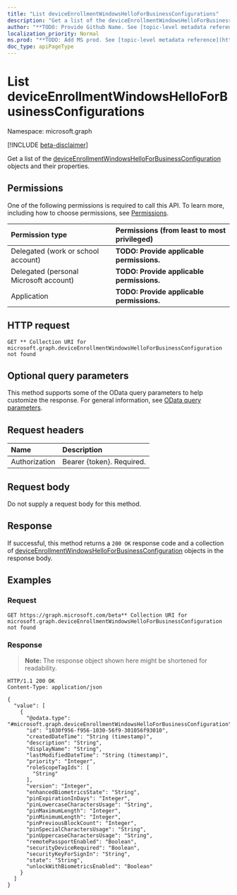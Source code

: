 ```yaml
---
title: "List deviceEnrollmentWindowsHelloForBusinessConfigurations"
description: "Get a list of the deviceEnrollmentWindowsHelloForBusinessConfiguration objects and their properties."
author: "**TODO: Provide Github Name. See [topic-level metadata reference](https://msgo.azurewebsites.net/add/document/guidelines/metadata.html#topic-level-metadata)**"
localization_priority: Normal
ms.prod: "**TODO: Add MS prod. See [topic-level metadata reference](https://msgo.azurewebsites.net/add/document/guidelines/metadata.html#topic-level-metadata)**"
doc_type: apiPageType
---
```


# List deviceEnrollmentWindowsHelloForBusinessConfigurations
Namespace: microsoft.graph

[!INCLUDE [beta-disclaimer](../../includes/beta-disclaimer.md)]

Get a list of the [deviceEnrollmentWindowsHelloForBusinessConfiguration](../resources/deviceenrollmentwindowshelloforbusinessconfiguration.md) objects and their properties.

## Permissions
One of the following permissions is required to call this API. To learn more, including how to choose permissions, see [Permissions](/graph/permissions-reference).

|Permission type|Permissions (from least to most privileged)|
|:---|:---|
|Delegated (work or school account)|**TODO: Provide applicable permissions.**|
|Delegated (personal Microsoft account)|**TODO: Provide applicable permissions.**|
|Application|**TODO: Provide applicable permissions.**|

## HTTP request

<!-- {
  "blockType": "ignored"
}
-->
``` http
GET ** Collection URI for microsoft.graph.deviceEnrollmentWindowsHelloForBusinessConfiguration not found
```

## Optional query parameters
This method supports some of the OData query parameters to help customize the response. For general information, see [OData query parameters](/graph/query-parameters).

## Request headers
|Name|Description|
|:---|:---|
|Authorization|Bearer {token}. Required.|

## Request body
Do not supply a request body for this method.

## Response

If successful, this method returns a `200 OK` response code and a collection of [deviceEnrollmentWindowsHelloForBusinessConfiguration](../resources/deviceenrollmentwindowshelloforbusinessconfiguration.md) objects in the response body.

## Examples

### Request
<!-- {
  "blockType": "request",
  "name": "list_deviceenrollmentwindowshelloforbusinessconfiguration"
}
-->
``` http
GET https://graph.microsoft.com/beta** Collection URI for microsoft.graph.deviceEnrollmentWindowsHelloForBusinessConfiguration not found
```


### Response
>**Note:** The response object shown here might be shortened for readability.
<!-- {
  "blockType": "response",
  "truncated": true,
  "@odata.type": "Collection(microsoft.graph.deviceEnrollmentWindowsHelloForBusinessConfiguration)"
}
-->
``` http
HTTP/1.1 200 OK
Content-Type: application/json

{
  "value": [
    {
      "@odata.type": "#microsoft.graph.deviceEnrollmentWindowsHelloForBusinessConfiguration",
      "id": "1030f956-f956-1030-56f9-301056f93010",
      "createdDateTime": "String (timestamp)",
      "description": "String",
      "displayName": "String",
      "lastModifiedDateTime": "String (timestamp)",
      "priority": "Integer",
      "roleScopeTagIds": [
        "String"
      ],
      "version": "Integer",
      "enhancedBiometricsState": "String",
      "pinExpirationInDays": "Integer",
      "pinLowercaseCharactersUsage": "String",
      "pinMaximumLength": "Integer",
      "pinMinimumLength": "Integer",
      "pinPreviousBlockCount": "Integer",
      "pinSpecialCharactersUsage": "String",
      "pinUppercaseCharactersUsage": "String",
      "remotePassportEnabled": "Boolean",
      "securityDeviceRequired": "Boolean",
      "securityKeyForSignIn": "String",
      "state": "String",
      "unlockWithBiometricsEnabled": "Boolean"
    }
  ]
}
```

